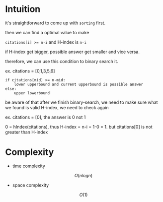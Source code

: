 # Intuition

it's straightforward to come up with `sorting` first.

then we can find a optimal value to make

`citations[i] >= n-i` and H-index is `n-i`

if H-index get bigger, possible answer get smaller and vice versa.

therefore, we can use this condition to binary search it.

ex. citations = [0,1,3,5,6]
```
if citations[mid] >= n-mid:
    lower upperbound and current upperbound is possible answer
else:
    upper lowerbound
```

be aware of that after we finish binary-search, we need to make sure what we found is valid H-index, we need to check again

ex. citations = [0], the answer is 0 not 1

0 = hIndex(citations), thus H-index = n-i = 1-0 = 1.
but citations[0] is not greater than H-index

# Complexity

- time complexity

$$O(nlogn)$$

- space complexity

$$O(1)$$